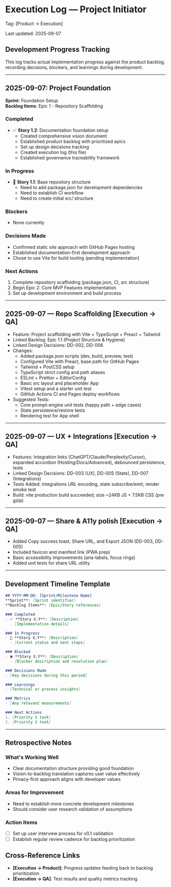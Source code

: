 # Execution Log — Project Initiator

Tag: [Product → Execution]

Last updated: 2025-09-07

## Development Progress Tracking

This log tracks actual implementation progress against the product backlog, recording decisions, blockers, and learnings during development.

---

## 2025-09-07: Project Foundation
**Sprint**: Foundation Setup  
**Backlog Items**: Epic 1 - Repository Scaffolding

### Completed
- ✅ **Story 1.2**: Documentation foundation setup
  - Created comprehensive vision document
  - Established product backlog with prioritized epics
  - Set up design decisions tracking
  - Created execution log (this file)
  - Established governance traceability framework

### In Progress
- 🔄 **Story 1.1**: Base repository structure
  - Need to add package.json for development dependencies
  - Need to establish CI workflow
  - Need to create initial src/ structure

### Blockers
- None currently

### Decisions Made
- Confirmed static site approach with GitHub Pages hosting
- Established documentation-first development approach
- Chose to use Vite for build tooling (pending implementation)

### Next Actions
1. Complete repository scaffolding (package.json, CI, src structure)
2. Begin Epic 2: Core MVP Features implementation
3. Set up development environment and build process

---

## 2025-09-07 — Repo Scaffolding [Execution → QA]
- Feature: Project scaffolding with Vite + TypeScript + Preact + Tailwind
- Linked Backlog: Epic 1.1 (Project Structure & Hygiene)
- Linked Design Decisions: DD-002, DD-006
- Changes:
  - Added package.json scripts (dev, build, preview, test)
  - Configured Vite with Preact, base path for GitHub Pages
  - Tailwind + PostCSS setup
  - TypeScript strict config and path aliases
  - ESLint + Prettier + EditorConfig
  - Basic src layout and placeholder App
  - Vitest setup and a starter unit test
  - GitHub Actions CI and Pages deploy workflows
- Suggested Tests:
  - Core prompt-engine unit tests (happy path + edge cases)
  - State persistence/restore tests
  - Rendering test for App shell

---

## 2025-09-07 — UX + Integrations [Execution → QA]
- Features: Integration links (ChatGPT/Claude/Perplexity/Cursor), expanded accordion (Hosting/Docs/Advanced), debounced persistence, tests
- Linked Design Decisions: DD-003 (UX), DD-005 (State), DD-007 (Integrations)
- Tests Added: integrations URL encoding, state subscribe/emit, render smoke test
- Build: vite production build succeeded; size ~24KB JS + 7.5KB CSS (pre gzip)

---

## 2025-09-07 — Share & A11y polish [Execution → QA]
- Added Copy success toast, Share URL, and Export JSON (DD-003, DD-005)
- Included favicon and manifest link (PWA prep)
- Basic accessibility improvements (aria-labels, focus rings)
- Added unit tests for share URL utility

---

## Development Timeline Template
```markdown
## YYYY-MM-DD: [Sprint/Milestone Name]
**Sprint**: [Sprint identifier]  
**Backlog Items**: [Epic/Story references]

### Completed
- ✅ **Story X.Y**: [Description]
  - [Implementation details]

### In Progress
- 🔄 **Story X.Y**: [Description]
  - [Current status and next steps]

### Blocked
- ❌ **Story X.Y**: [Description]
  - [Blocker description and resolution plan]

### Decisions Made
- [Key decisions during this period]

### Learnings
- [Technical or process insights]

### Metrics
- [Any relevant measurements]

### Next Actions
1. [Priority 1 task]
2. [Priority 2 task]
```

---

## Retrospective Notes

### What's Working Well
- Clear documentation structure providing good foundation
- Vision-to-backlog translation captures user value effectively
- Privacy-first approach aligns with developer values

### Areas for Improvement
- Need to establish more concrete development milestones
- Should consider user research validation of assumptions

### Action Items
- [ ] Set up user interview process for v0.1 validation
- [ ] Establish regular review cadence for backlog prioritization

## Cross-Reference Links
- **[Execution → Product]**: Progress updates feeding back to backlog prioritization
- **[Execution → QA]**: Test results and quality metrics tracking
